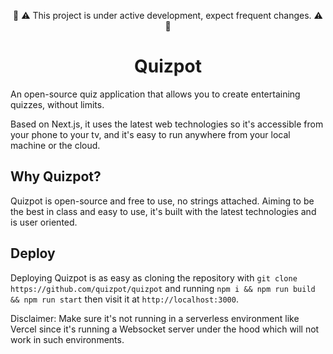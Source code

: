 <p align="center">
  🚧 ⚠️ This project is under active development, expect frequent changes. ⚠️ 🚧
</p>

<h1 align="center">
  Quizpot
</h1>

An open-source quiz application that allows you to create entertaining quizzes, without limits. 

Based on Next.js, it uses the latest web technologies so it's accessible from your phone to your tv, and it's easy to run anywhere from your local machine or the cloud.

## Why Quizpot?

Quizpot is open-source and free to use, no strings attached. Aiming to be the best in class and easy to use, it's built with the latest technologies and is user oriented.

## Deploy

Deploying Quizpot is as easy as cloning the repository with `git clone https://github.com/quizpot/quizpot` and running `npm i && npm run build && npm run start` then visit it at `http://localhost:3000`. 

Disclaimer: Make sure it's not running in a serverless environment like Vercel since it's running a Websocket server under the hood which will not work in such environments.